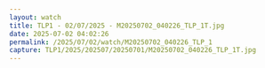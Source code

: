 ```yaml
---
layout: watch
title: TLP1 - 02/07/2025 - M20250702_040226_TLP_1T.jpg
date: 2025-07-02 04:02:26
permalink: /2025/07/02/watch/M20250702_040226_TLP_1
capture: TLP1/2025/202507/20250701/M20250702_040226_TLP_1T.jpg
---
```

